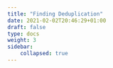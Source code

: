 ```yaml
---
title: "Finding Deduplication"
date: 2021-02-02T20:46:29+01:00
draft: false
type: docs
weight: 3
sidebar:
    collapsed: true
---
```

